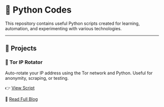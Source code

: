 # 🐍 Python Codes

This repository contains useful Python scripts created for learning, automation, and experimenting with various technologies.

---

## 📌 Projects

### 🔁 Tor IP Rotator
Auto-rotate your IP address using the Tor network and Python. Useful for anonymity, scraping, or testing.

👉 [View Script](https://github.com/your-username/python-codes/blob/main/tor-ip-rotator)

📖 [Read Full Blog](https://your-blog-link.hashnode.dev)
